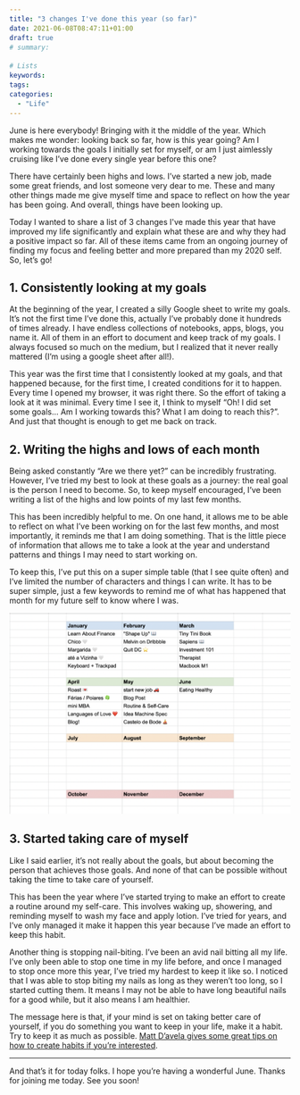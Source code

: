 ```yaml
---
title: "3 changes I've done this year (so far)"
date: 2021-06-08T08:47:11+01:00
draft: true
# summary:

# Lists
keywords: 
tags:
categories:
  - "Life"
---
```


June is here everybody! Bringing with it the middle of the year. Which makes me wonder: looking back so far, how is this year going? Am I working towards the goals I initially set for myself, or am I just aimlessly cruising like I’ve done every single year before this one?

There have certainly been highs and lows. I’ve started a new job, made some great friends, and lost someone very dear to me. These and many other things made me give myself time and space to reflect on how the year has been going. And overall, things have been looking up.

Today I wanted to share a list of 3 changes I've made this year that have improved my life significantly and explain what these are and why they had a positive impact so far. All of these items came from an ongoing journey of finding my focus and feeling better and more prepared than my 2020 self. So, let’s go!


## 1. Consistently looking at my goals

At the beginning of the year, I created a silly Google sheet to write my goals. It’s not the first time I’ve done this, actually I’ve probably done it hundreds of times already. I have endless collections of notebooks, apps, blogs, you name it. All of them in an effort to document and keep track of my goals. I always focused so much on the medium, but I realized that it never really mattered (I’m using a google sheet after all!).

This year was the first time that I consistently looked at my goals, and that happened because, for the first time, I created conditions for it to happen. Every time I opened my browser, it was right there. So the effort of taking a look at it was minimal. Every time I see it, I think to myself “Oh! I did set some goals… Am I working towards this? What I am doing to reach this?”. And just that thought is enough to get me back on track.


## 2. Writing the highs and lows of each month 

Being asked constantly “Are we there yet?” can be incredibly frustrating. However, I’ve tried my best to look at these goals as a journey: the real goal is the person I need to become. So, to keep myself encouraged, I’ve been writing a list of the highs and low points of my last few months.

This has been incredibly helpful to me. On one hand, it allows me to be able to reflect on what I’ve been working on for the last few months, and most importantly, it reminds me that I am doing something. That is the little piece of information that allows me to take a look at the year and understand patterns and things I may need to start working on.

To keep this, I’ve put this on a super simple table (that I see quite often) and I’ve limited the number of characters and things I can write. It has to be super simple, just a few keywords to remind me of what has happened that month for my future self to know where I was.

![Highs and lows of each month print screen](/images/midyear/year.png)


## 3. Started taking care of myself

Like I said earlier, it’s not really about the goals, but about becoming the person that achieves those goals. And none of that can be possible without taking the time to take care of yourself. 

This has been the year where I’ve started trying to make an effort to create a routine around my self-care. This involves waking up, showering, and reminding myself to wash my face and apply lotion. I’ve tried for years, and I’ve only managed it make it happen this year because I’ve made an effort to keep this habit. 

Another thing is stopping nail-biting. I’ve been an avid nail bitting all my life. I’ve only been able to stop one time in my life before, and once I managed to stop once more this year, I’ve tried my hardest to keep it like so. I noticed that I was able to stop biting my nails as long as they weren’t too long, so I started cutting them. It means I may not be able to have long beautiful nails for a good while, but it also means I am healthier.
 
The message here is that, if your mind is set on taking better care of yourself, if you do something you want to keep in your life, make it a habit. Try to keep it as much as possible. [Matt D’avela gives some great tips on how to create habits if you’re interested](https://www.youtube.com/watch?v=C1TSpcnNtEs).


***

And that’s it for today folks. I hope you’re having a wonderful June. 
Thanks for joining me today. See you soon!
